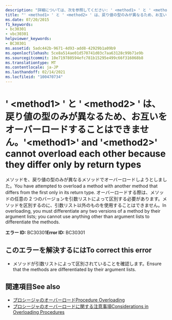 ```yaml
---
description: "詳細については、次を参照してください: ' <method1> ' と ' <method2> ' は戻り値の型のみが異なるため、お互いをオーバーロードすることはできません。"
title: "' <method1> ' と ' <method2> ' は、戻り値の型のみが異なるため、お互いをオーバーロードすることはできません。"
ms.date: 07/20/2015
f1_keywords:
- bc30301
- vbc30301
helpviewer_keywords:
- BC30301
ms.assetid: 5adc442b-9671-4d93-add8-42929b1a09b9
ms.openlocfilehash: 5ce8a514ae01d570741d03c7aa63128c99b71e9b
ms.sourcegitcommit: 10e719780594efc781b15295e499c66f316068b8
ms.translationtype: MT
ms.contentlocale: ja-JP
ms.lasthandoff: 02/14/2021
ms.locfileid: "100470734"
---
```

# <a name="method1-and-method2-cannot-overload-each-other-because-they-differ-only-by-return-types"></a><span data-ttu-id="c7d81-103">' \<method1> ' と ' \<method2> ' は、戻り値の型のみが異なるため、お互いをオーバーロードすることはできません。</span><span class="sxs-lookup"><span data-stu-id="c7d81-103">'\<method1>' and '\<method2>' cannot overload each other because they differ only by return types</span></span>

<span data-ttu-id="c7d81-104">メソッドを、戻り値の型のみが異なるメソッドでオーバーロードしようとしました。</span><span class="sxs-lookup"><span data-stu-id="c7d81-104">You have attempted to overload a method with another method that differs from the first only in its return type.</span></span> <span data-ttu-id="c7d81-105">オーバーロードする際は、メソッドの任意の 2 つのバージョンを引数リストによって区別する必要があります。メソッドを区別するのに、引数リスト以外のものを使用することはできません。</span><span class="sxs-lookup"><span data-stu-id="c7d81-105">In overloading, you must differentiate any two versions of a method by their argument lists; you cannot use anything other than argument lists to differentiate the methods.</span></span>  
  
 <span data-ttu-id="c7d81-106">**エラー ID:** BC30301</span><span class="sxs-lookup"><span data-stu-id="c7d81-106">**Error ID:** BC30301</span></span>  
  
## <a name="to-correct-this-error"></a><span data-ttu-id="c7d81-107">このエラーを解決するには</span><span class="sxs-lookup"><span data-stu-id="c7d81-107">To correct this error</span></span>  
  
- <span data-ttu-id="c7d81-108">メソッドが引数リストによって区別されていることを確認します。</span><span class="sxs-lookup"><span data-stu-id="c7d81-108">Ensure that the methods are differentiated by their argument lists.</span></span>  
  
## <a name="see-also"></a><span data-ttu-id="c7d81-109">関連項目</span><span class="sxs-lookup"><span data-stu-id="c7d81-109">See also</span></span>

- [<span data-ttu-id="c7d81-110">プロシージャのオーバーロード</span><span class="sxs-lookup"><span data-stu-id="c7d81-110">Procedure Overloading</span></span>](../programming-guide/language-features/procedures/procedure-overloading.md)
- [<span data-ttu-id="c7d81-111">プロシージャのオーバーロードに関する注意事項</span><span class="sxs-lookup"><span data-stu-id="c7d81-111">Considerations in Overloading Procedures</span></span>](../programming-guide/language-features/procedures/considerations-in-overloading-procedures.md)
